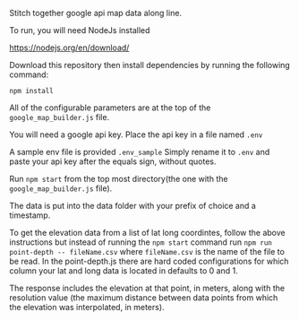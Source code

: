 Stitch together google api map data along line.

To run, you will need NodeJs installed

https://nodejs.org/en/download/

Download this repository then install dependencies by running the following command:

`npm install`

All of the configurable parameters are at the top of the `google_map_builder.js` file.

You will need a google api key. Place the api key in a file named `.env`

A sample env file is provided `.env_sample` Simply rename it to `.env` and paste your api key after the equals sign, without quotes.

Run `npm start` from the top most directory(the one with the `google_map_builder.js` file).

The data is put into the data folder with your prefix of choice and a timestamp.



To get the elevation data from a list of lat long coordintes, follow the above instructions but instead of running the `npm start` command run `npm run point-depth -- fileName.csv` where `fileName.csv` is the name of the file to be read. In the point-depth.js there are hard coded configurations for which column your lat and long data is located in defaults to 0 and 1.

The response includes the elevation at that point, in meters, along with the resolution value (the maximum distance between data points from which the elevation was interpolated, in meters).